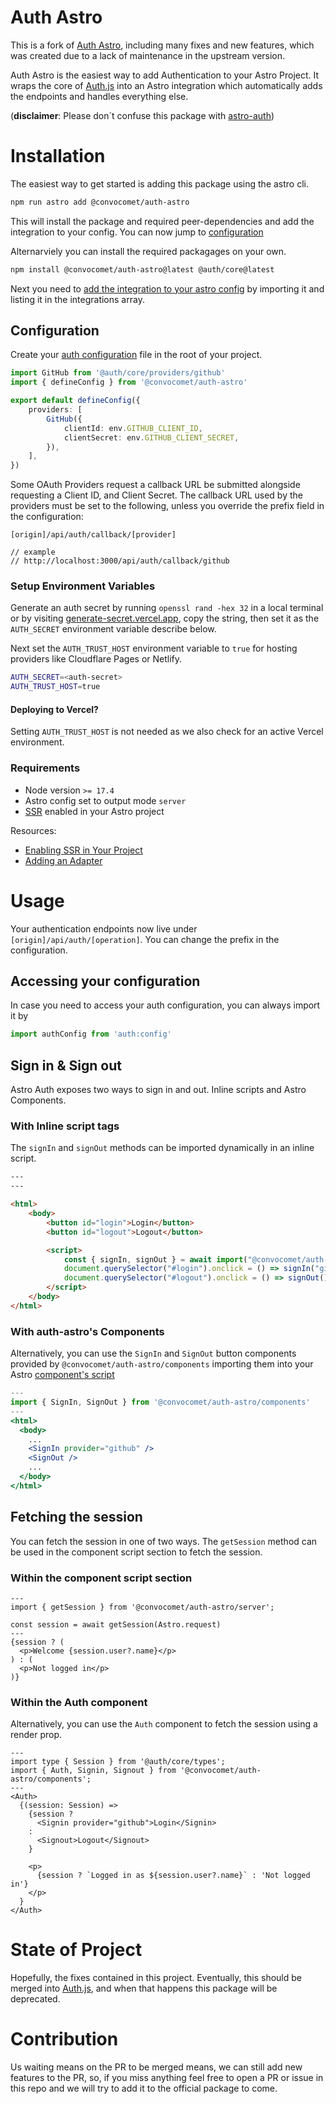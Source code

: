 # Auth Astro

This is a fork of [Auth Astro](https://github.com/nowaythatworked/auth-astro), including many fixes and new features, which was created due to a lack of maintenance in the upstream version.

Auth Astro is the easiest way to add Authentication to your Astro Project. It wraps the core of [Auth.js](https://authjs.dev/) into an Astro integration which automatically adds the endpoints and handles everything else.

(**disclaimer**: Please don´t confuse this package with [astro-auth](https://github.com/astro-community/astro-auth))

# Installation

The easiest way to get started is adding this package using the astro cli.

```bash
npm run astro add @convocomet/auth-astro
```

This will install the package and required peer-dependencies and add the integration to your config.
You can now jump to [configuration](#configuration)

Alternarviely you can install the required packagages on your own.

```bash
npm install @convocomet/auth-astro@latest @auth/core@latest
```

Next you need to [add the integration to your astro config](https://docs.astro.build/en/guides/integrations-guide/#using-integrations) by importing it and listing it in the integrations array.

## Configuration

Create your [auth configuration](https://authjs.dev/getting-started/oauth-tutorial#creating-the-server-config) file in the root of your project.

```ts title="auth.config.ts"
import GitHub from '@auth/core/providers/github'
import { defineConfig } from '@convocomet/auth-astro'

export default defineConfig({
	providers: [
		GitHub({
			clientId: env.GITHUB_CLIENT_ID,
			clientSecret: env.GITHUB_CLIENT_SECRET,
		}),
	],
})
```

Some OAuth Providers request a callback URL be submitted alongside requesting a Client ID, and Client Secret. The callback URL used by the providers must be set to the following, unless you override the prefix field in the configuration:

```
[origin]/api/auth/callback/[provider]

// example
// http://localhost:3000/api/auth/callback/github
```

### Setup Environment Variables

Generate an auth secret by running `openssl rand -hex 32` in a local terminal or by visiting [generate-secret.vercel.app](https://generate-secret.vercel.app/32), copy the string, then set it as the `AUTH_SECRET` environment variable describe below.

Next set the `AUTH_TRUST_HOST` environment variable to `true` for hosting providers like Cloudflare Pages or Netlify.

```sh
AUTH_SECRET=<auth-secret>
AUTH_TRUST_HOST=true
```

#### Deploying to Vercel?

Setting `AUTH_TRUST_HOST` is not needed as we also check for an active Vercel environment.

### Requirements

- Node version `>= 17.4`
- Astro config set to output mode `server`
- [SSR](https://docs.astro.build/en/guides/server-side-rendering/) enabled in your Astro project

Resources:

- [Enabling SSR in Your Project](https://docs.astro.build/en/guides/server-side-rendering/#enabling-ssr-in-your-project)
- [Adding an Adapter](https://docs.astro.build/en/guides/server-side-rendering/#adding-an-adapter)

# Usage

Your authentication endpoints now live under `[origin]/api/auth/[operation]`. You can change the prefix in the configuration.

## Accessing your configuration

In case you need to access your auth configuration, you can always import it by

```ts
import authConfig from 'auth:config'
```

## Sign in & Sign out

Astro Auth exposes two ways to sign in and out. Inline scripts and Astro Components.

### With Inline script tags

The `signIn` and `signOut` methods can be imported dynamically in an inline script.

```html
---
---

<html>
	<body>
		<button id="login">Login</button>
		<button id="logout">Logout</button>

		<script>
			const { signIn, signOut } = await import("@convocomet/auth-astro/client")
			document.querySelector("#login").onclick = () => signIn("github")
			document.querySelector("#logout").onclick = () => signOut()
		</script>
	</body>
</html>
```

### With auth-astro's Components

Alternatively, you can use the `SignIn` and `SignOut` button components provided by `@convocomet/auth-astro/components` importing them into your Astro [component's script](https://docs.astro.build/en/core-concepts/astro-components/#the-component-script)

```jsx
---
import { SignIn, SignOut } from '@convocomet/auth-astro/components'
---
<html>
  <body>
    ...
    <SignIn provider="github" />
    <SignOut />
    ...
  </body>
</html>
```

## Fetching the session

You can fetch the session in one of two ways. The `getSession` method can be used in the component script section to fetch the session.

### Within the component script section

```tsx title="src/pages/index.astro"
---
import { getSession } from '@convocomet/auth-astro/server';

const session = await getSession(Astro.request)
---
{session ? (
  <p>Welcome {session.user?.name}</p>
) : (
  <p>Not logged in</p>
)}
```

### Within the Auth component

Alternatively, you can use the `Auth` component to fetch the session using a render prop.

```tsx title="src/pages/index.astro"
---
import type { Session } from '@auth/core/types';
import { Auth, Signin, Signout } from '@convocomet/auth-astro/components';
---
<Auth>
  {(session: Session) =>
    {session ?
      <Signin provider="github">Login</Signin>
    :
      <Signout>Logout</Signout>
    }

    <p>
      {session ? `Logged in as ${session.user?.name}` : 'Not logged in'}
    </p>
  }
</Auth>
```

# State of Project

Hopefully, the fixes contained in this project. Eventually, this should be merged into [Auth.js](https://github.com/nextauthjs/next-auth), and when that happens this package will be deprecated.

# Contribution

Us waiting means on the PR to be merged means, we can still add new features to the PR, so, if you miss anything feel free to open a PR or issue in this repo and we will try to add it to the official package to come.
